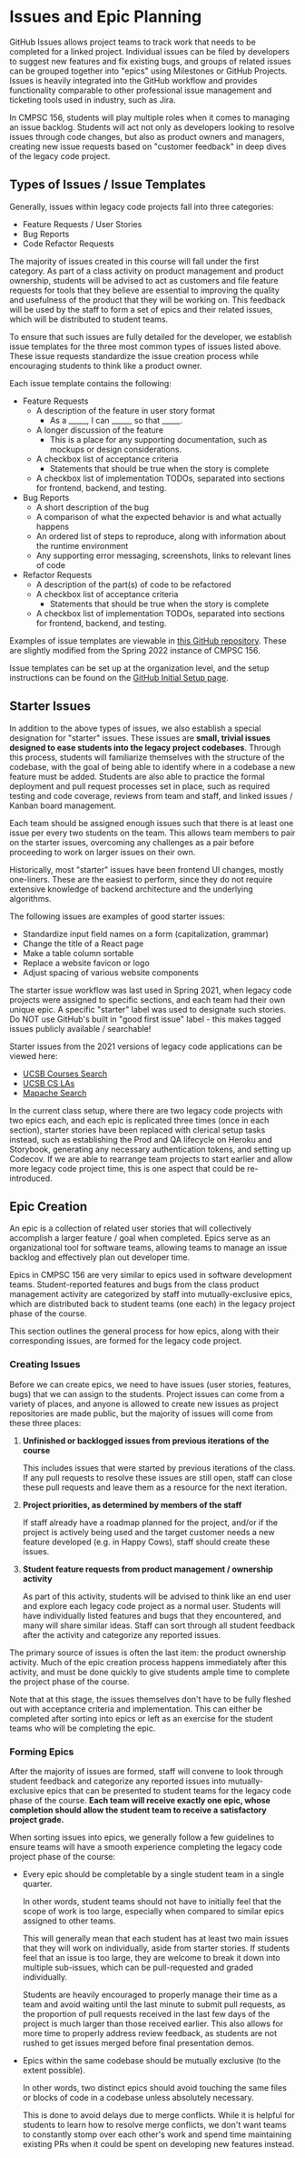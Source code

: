 # Issues and Epic Planning

GitHub Issues allows project teams to track work that needs to be completed for a linked project. Individual issues can be filed by developers to suggest new features and fix existing bugs, and groups of related issues can be grouped together into "epics" using Milestones or GitHub Projects. Issues is heavily integrated into the GitHub workflow and provides functionality comparable to other professional issue management and ticketing tools used in industry, such as Jira.

In CMPSC 156, students will play multiple roles when it comes to managing an issue backlog. Students will act not only as developers looking to resolve issues through code changes, but also as product owners and managers, creating new issue requests based on "customer feedback" in deep dives of the legacy code project. 

## Types of Issues / Issue Templates

Generally, issues within legacy code projects fall into three categories:

* Feature Requests / User Stories
* Bug Reports
* Code Refactor Requests

The majority of issues created in this course will fall under the first category. As part of a class activity on product management and product ownership, students will be advised to act as customers and file feature requests for tools that they believe are essential to improving the quality and usefulness of the product that they will be working on. This feedback will be used by the staff to form a set of epics and their related issues, which will be distributed to student teams.

To ensure that such issues are fully detailed for the developer, we establish issue templates for the three most common types of issues listed above. These issue requests standardize the issue creation process while encouraging students to think like a product owner.

Each issue template contains the following:

* Feature Requests
  * A description of the feature in user story format
    * As a _____, I can _____, so that _____.
  * A longer discussion of the feature
    * This is a place for any supporting documentation, such as mockups or design considerations.
  * A checkbox list of acceptance criteria
    * Statements that should be true when the story is complete
  * A checkbox list of implementation TODOs, separated into sections for frontend, backend, and testing.
* Bug Reports
  * A short description of the bug
  * A comparison of what the expected behavior is and what actually happens
  * An ordered list of steps to reproduce, along with information about the runtime environment
  * Any supporting error messaging, screenshots, links to relevant lines of code
* Refactor Requests
  * A description of the part(s) of code to be refactored
  * A checkbox list of acceptance criteria
    * Statements that should be true when the story is complete
  * A checkbox list of implementation TODOs, separated into sections for frontend, backend, and testing.

Examples of issue templates are viewable in [this GitHub repository](https://github.com/alu-classroom-test/.github). These are slightly modified from the Spring 2022 instance of CMPSC 156.

Issue templates can be set up at the organization level, and the setup instructions can be found on the [GitHub Initial Setup page](../2-services/github/2-initial-setup.md#step-6-establish-organization-wide-issue-and-pull-request-templates).

## Starter Issues

In addition to the above types of issues, we also establish a special designation for "starter" issues. These issues are **small, trivial issues designed to ease students into the legacy project codebases**. Through this process, students will familiarize themselves with the structure of the codebase, with the goal of being able to identify where in a codebase a new feature must be added. Students are also able to practice the formal deployment and pull request processes set in place, such as required testing and code coverage, reviews from team and staff, and linked issues / Kanban board management.

Each team should be assigned enough issues such that there is at least one issue per every two students on the team. This allows team members to pair on the starter issues, overcoming any challenges as a pair before proceeding to work on larger issues on their own.

Historically, most "starter" issues have been frontend UI changes, mostly one-liners. These are the easiest to perform, since they do not require extensive knowledge of backend architecture and the underlying algorithms.

The following issues are examples of good starter issues:

* Standardize input field names on a form (capitalization, grammar)
* Change the title of a React page
* Make a table column sortable
* Replace a website favicon or logo
* Adjust spacing of various website components
 
The starter issue workflow was last used in Spring 2021, when legacy code projects were assigned to specific sections, and each team had their own unique epic. A specific "starter" label was used to designate such stories. Do NOT use GitHub's built in "good first issue" label - this makes tagged issues publicly available / searchable!

Starter issues from the 2021 versions of legacy code applications can be viewed here:

* [UCSB Courses Search](https://github.com/ucsb-cs156-s21/proj-ucsb-courses-search/issues?q=is%3Aissue+label%3Astarter)
* [UCSB CS LAs](https://github.com/ucsb-cs156-s21/proj-ucsb-cs-las/issues?q=is%3Aissue+label%3Astarter)
* [Mapache Search](https://github.com/ucsb-cs156-s21/proj-mapache-search/issues?q=is%3Aissue+label%3AS21-Starter)

In the current class setup, where there are two legacy code projects with two epics each, and each epic is replicated three times (once in each section), starter stories have been replaced with clerical setup tasks instead, such as establishing the Prod and QA lifecycle on Heroku and Storybook, generating any necessary authentication tokens, and setting up Codecov. If we are able to rearrange team projects to start earlier and allow more legacy code project time, this is one aspect that could be re-introduced.

## Epic Creation

An epic is a collection of related user stories that will collectively accomplish a larger feature / goal when completed. Epics serve as an organizational tool for software teams, allowing teams to manage an issue backlog and effectively plan out developer time.

Epics in CMPSC 156 are very similar to epics used in software development teams. Student-reported features and bugs from the class product management activity are categorized by staff into mutually-exclusive epics, which are distributed back to student teams (one each) in the legacy project phase of the course.

This section outlines the general process for how epics, along with their corresponding issues, are formed for the legacy code project.

### Creating Issues

Before we can create epics, we need to have issues (user stories, features, bugs) that we can assign to the students. Project issues can come from a variety of places, and anyone is allowed to create new issues as project repositories are made public, but the majority of issues will come from these three places:

1. **Unfinished or backlogged issues from previous iterations of the course**

   This includes issues that were started by previous iterations of the class. If any pull requests to resolve these issues are still open, staff can close these pull requests and leave them as a resource for the next iteration.

2. **Project priorities, as determined by members of the staff**

   If staff already have a roadmap planned for the project, and/or if the project is actively being used and the target customer needs a new feature developed (e.g. in Happy Cows), staff should create these issues.

3. **Student feature requests from product management / ownership activity**

   As part of this activity, students will be advised to think like an end user and explore each legacy code project as a normal user. Students will have individually listed features and bugs that they encountered, and many will share similar ideas. Staff can sort through all student feedback after the activity and categorize any reported issues. 

The primary source of issues is often the last item: the product ownership activity. Much of the epic creation process happens immediately after this activity, and must be done quickly to give students ample time to complete the project phase of the course.

Note that at this stage, the issues themselves don't have to be fully fleshed out with acceptance criteria and implementation. This can either be completed after sorting into epics or left as an exercise for the student teams who will be completing the epic.

### Forming Epics

After the majority of issues are formed, staff will convene to look through student feedback and categorize any reported issues into mutually-exclusive epics that can be presented to student teams for the legacy code phase of the course. **Each team will receive exactly one epic, whose completion should allow the student team to receive a satisfactory project grade.**

When sorting issues into epics, we generally follow a few guidelines to ensure teams will have a smooth experience completing the legacy code project phase of the course: 

* Every epic should be completable by a single student team in a single quarter.

  In other words, student teams should not have to initially feel that the scope of work is too large, especially when compared to similar epics assigned to other teams. 
  
  This will generally mean that each student has at least two main issues that they will work on individually, aside from starter stories. If students feel that an issue is too large, they are welcome to break it down into multiple sub-issues, which can be pull-requested and graded individually.
  
  Students are heavily encouraged to properly manage their time as a team and avoid waiting until the last minute to submit pull requests, as the proportion of pull requests received in the last few days of the project is much larger than those received earlier. This also allows for more time to properly address review feedback, as students are not rushed to get issues merged before final presentation demos.

* Epics within the same codebase should be mutually exclusive (to the extent possible).

  In other words, two distinct epics should avoid touching the same files or blocks of code in a codebase unless absolutely necessary.

  This is done to avoid delays due to merge conflicts. While it is helpful for students to learn how to resolve merge conflicts, we don't want teams to constantly stomp over each other's work and spend time maintaining existing PRs when it could be spent on developing new features instead.

